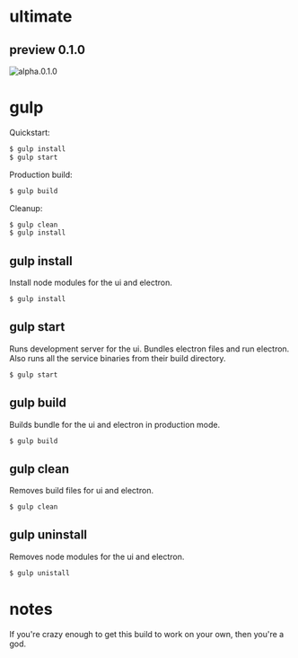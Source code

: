 # ultimate

## preview 0.1.0
![alpha.0.1.0](https://raw.githubusercontent.com/greenmochi/ultimate/master/screenshots/alpha.0.1.0.png)

# gulp

Quickstart:

```bash
$ gulp install
$ gulp start
```

Production build:
```bash
$ gulp build
```

Cleanup:

```bash
$ gulp clean
$ gulp install
```

## gulp install

Install node modules for the ui and electron.

```bash
$ gulp install
```

## gulp start

Runs development server for the ui. Bundles electron files and run electron. Also runs all the service binaries from their build directory.

```bash
$ gulp start
```

## gulp build

Builds bundle for the ui and electron in production mode.

```bash
$ gulp build
```

## gulp clean

Removes build files for ui and electron.

```bash
$ gulp clean
```

## gulp uninstall

Removes node modules for the ui and electron.

```bash
$ gulp unistall
```

# notes
If you're crazy enough to get this build to work on your own, then you're a god.